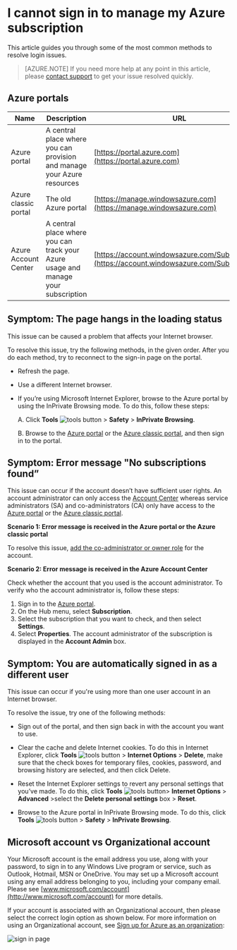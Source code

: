 <properties
	pageTitle="I cannot sign in to manage my Azure subscription | Microsoft Azure"
	description="Describes the troubleshoot information for some common Azure subscription login issues"
	services=""
	documentationCenter=""
	authors="genlin"
	manager="msmbaldwin"
	editor=""
	tags="billing"
	/>

<tags
	ms.service="billing"
	ms.workload="na"
	ms.tgt_pltfrm="na"
	ms.devlang="na"
	ms.topic="article"
	ms.date="09/09/2016"
	ms.author="genli"/>

# I cannot sign in to manage my Azure subscription

This article guides you through some of the most common methods to resolve login issues.

> [AZURE.NOTE] If you need more help at any point in this article, please [contact support](http://go.microsoft.com/fwlink/?linkid=544831&clcid=0x409) to get your issue resolved quickly.

## Azure portals

| Name  | Description  |  URL |
|---|---|---|
| Azure portal |A central place where you can provision and manage your Azure resources   | [https://portal.azure.com](https://portal.azure.com)  |
| Azure classic portal  | The old Azure portal |[https://manage.windowsazure.com](https://manage.windowsazure.com)   |
| Azure Account Center | A central place where you can track your Azure usage and manage your subscription |[https://account.windowsazure.com/Subscriptions](https://account.windowsazure.com/Subscriptions)   ||

## Symptom: The page hangs in the loading status

This issue can be caused a problem that affects your Internet browser.

To resolve this issue, try the following methods, in the given order. After you do each method, try to reconnect to the sign-in page on the portal.

-	Refresh the page.
-	Use a different Internet browser.
-	If you’re using Microsoft Internet Explorer, browse to the Azure portal by using the InPrivate Browsing mode. To do this, follow these steps:

	A.	Click **Tools** ![tools button](./media/billing-cannot-login-subscription/Toolsbutton.png) > **Safety** > **InPrivate Browsing**.

	B.	Browse to the [Azure portal](https://portal.azure.com) or the [Azure classic portal](https://manage.windowsazure.com), and then sign in to the portal.

## Symptom: Error message "No subscriptions found”

This issue can occur if the account doesn’t have sufficient user rights. An account administrator can only access the [Account Center](https://account.windowsazure.com/) whereas service administrators (SA) and co-administrators (CA) only have access to the [Azure portal](https://portal.azure.com) or the [Azure classic portal](https://manage.windowsazure.com/).

**Scenario 1: Error message is received in the Azure portal or the Azure classic portal**

To resolve this issue, [add the co-administrator or owner role](billing-add-change-azure-subscription-administrator.md) for the account.

**Scenario 2: Error message is received in the Azure Account Center**

Check whether the account that you used is the account administrator. To verify who the account administrator is, follow these steps:

1.	Sign in to the [Azure portal](https://portal.azure.com).
2.	On the Hub menu, select **Subscription**.
3.	Select the subscription that you want to check, and then select **Settings**.
4.	Select **Properties**. The account administrator of the subscription is displayed in the **Account Admin** box.

## Symptom: You are automatically signed in as a different user

This issue can occur if you're using more than one user account in an Internet browser.

To resolve the issue, try one of the following methods:

- Sign out of the portal,  and then sign back in with the account you want to use.
-	Clear the cache and delete Internet cookies. To do this in Internet Explorer, click **Tools** ![tools button](./media/billing-cannot-login-subscription/Toolsbutton.png) > **Internet Options** > **Delete**, make sure that the check boxes for temporary files, cookies, password, and browsing history are selected, and then click Delete.

-	Reset the Internet Explorer settings to revert any personal settings that you’ve made. To do this, click **Tools** ![tools button](./media/billing-cannot-login-subscription/Toolsbutton.png)> **Internet Options** > **Advanced** >select the **Delete personal settings** box > **Reset**.

-	Browse to the Azure portal in InPrivate Browsing mode. To do this, click **Tools** ![tools button](./media/billing-cannot-login-subscription/Toolsbutton.png) > **Safety** > **InPrivate Browsing**.

## Microsoft account vs Organizational account

Your Microsoft account is the email address you use, along with your password, to sign in to any Windows Live program or service, such as Outlook, Hotmail, MSN or OneDrive. You may set up a Microsoft account using any email address belonging to you, including your company email. Please see [www.microsoft.com/account](http://www.microsoft.com/account) for more details.

If your account is associated with an Organizational account, then please select the correct login option as shown below. For more information on using an Organizational account, see [Sign up for Azure as an organization](./active-directory/sign-up-organization.md):

![sign in page](./media/billing-cannot-login-subscription/signin.png)
